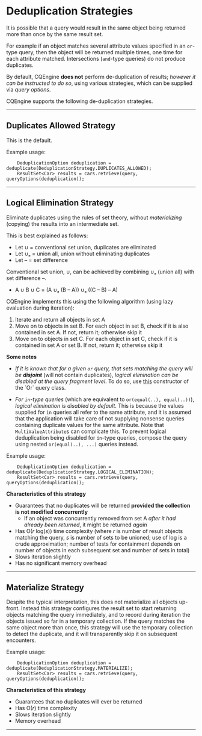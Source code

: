 # Deduplication Strategies #

It is possible that a query would result in the same object being returned more than once by the same result set.

For example if an object matches several attribute values specified in an `or`-type query, then the object will be returned multiple times, one time for each attribute matched. Intersections (`and`-type queries) do not produce duplicates.

By default, CQEngine **does not** perform de-duplication of results; _however it can be instructed to do so_, using various strategies, which can be supplied via _query options_.

CQEngine supports the following de-duplication strategies.




---


## Duplicates Allowed Strategy ##

This is the default.

Example usage:
```
    DeduplicationOption deduplication = deduplicate(DeduplicationStrategy.DUPLICATES_ALLOWED);
    ResultSet<Car> results = cars.retrieve(query, queryOptions(deduplication));
```


---


## Logical Elimination Strategy ##

Eliminate duplicates using the rules of set theory, without _materializing_ (copying) the results into an intermediate set.

This is best explained as follows:

  * Let ∪ = conventional set union, duplicates are eliminated
  * Let ∪ₐ = union all, union without eliminating duplicates
  * Let – = set difference

Conventional set union, ∪, can be achieved by combining ∪ₐ (union all) with set difference –.

  * A ∪ B ∪ C = (A ∪ₐ (B – A)) ∪ₐ ((C – B) – A)

CQEngine implements this using the following algorithm (using lazy evaluation during iteration):

  1. Iterate and return all objects in set A
  1. Move on to objects in set B. For each object in set B, check if it is also contained in set A. If not, return it; otherwise skip it
  1. Move on to objects in set C. For each object in set C, check if it is contained in set A or set B. If not, return it; otherwise skip it

**Some notes**

  * _If it is known that for a given `or` query, that sets matching the query will be **disjoint**_ (will not contain duplicates), _logical elimination can be disabled at the query fragment level_. To do so, use [this](http://cqengine.googlecode.com/svn/cqengine/javadoc/apidocs/com/googlecode/cqengine/query/logical/Or.html#Or(java.util.Collection,%20boolean)) constructor of the `Or` query class.

  * _For `in`-type queries_ (which are equivalent to `or(equal(..), equal(..))`), _logical elimination is disabled by default_. This is because the values supplied for `in` queries all refer to the same attribute, and it is assumed that the application will take care of not supplying nonsense queries containing duplicate values for the same attribute. Note that `MultiValueAttribute`s can complicate this. To prevent logical deduplication being disabled for `in`-type queries, compose the query using nested `or(equal(..), ...)` queries instead.

Example usage:
```
    DeduplicationOption deduplication = deduplicate(DeduplicationStrategy.LOGICAL_ELIMINATION);
    ResultSet<Car> results = cars.retrieve(query, queryOptions(deduplication));
```

**Characteristics of this strategy**

  * Guarantees that no duplicates will be returned **provided the collection is not modified concurrently**
    * If an object was concurrently removed from set A _after it had already been returned_, it might be returned _again_
  * Has O(_r_ log(_s_)) time complexity (where _r_ is number of result objects matching the query, _s_ is number of sets to be unioned; use of log is a crude approximation; number of tests for containment depends on number of objects in each subsequent set and number of sets in total)
  * Slows iteration slightly
  * Has no significant memory overhead


---


## Materialize Strategy ##

Despite the typical interpretation, this does not materialize all objects up-front. Instead this strategy configures the result set to start returning objects matching the query immediately, and to record during iteration the objects issued so far in a temporary collection. If the query matches the same object more than once, this strategy will use the temporary collection to detect the duplicate, and it will transparently skip it on subsequent encounters.

Example usage:
```
    DeduplicationOption deduplication = deduplicate(DeduplicationStrategy.MATERIALIZE);
    ResultSet<Car> results = cars.retrieve(query, queryOptions(deduplication));
```

**Characteristics of this strategy**

  * Guarantees that no duplicates will ever be returned
  * Has O(_r_) time complexity
  * Slows iteration slightly
  * Memory overhead


---
